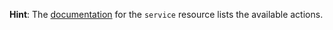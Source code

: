 **Hint**: The [documentation](https://docs.chef.io/resource_service.html) for the `service` resource lists the available actions.
